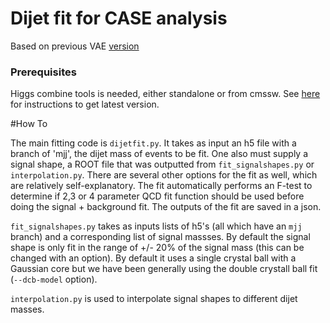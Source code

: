 # Dijet fit for CASE analysis


Based on previous VAE [version](https://github.com/jngadiub/VAEDijetFit)

### Prerequisites

Higgs combine tools is needed, either standalone or from cmssw. See [here](http://cms-analysis.github.io/HiggsAnalysis-CombinedLimit/) for instructions to get latest version.

#How To

The main fitting code is `dijetfit.py`.
It takes as input an h5 file with a branch of 'mjj', the dijet mass of events
to be fit. 
One also must supply a signal shape, a ROOT file that was outputted from
`fit_signalshapes.py`  or `interpolation.py`.
There are several other options for the fit as well, which are relatively
self-explanatory.
The fit automatically performs an F-test to determine if 2,3 or 4 parameter QCD
fit function should be used before doing the signal + background fit.
The outputs of the fit are saved in a json.

`fit_signalshapes.py` takes as inputs lists of h5's (all which have an `mjj` branch) and 
a corresponding list of signal massses. By default the signal shape is only fit
in the range of +/- 20\% of the signal mass (this can be changed with an option).
By default it uses a single crystal ball with a Gaussian core but we have been
generally using the double crystall ball fit (`--dcb-model` option). 

`interpolation.py` is used to interpolate signal shapes to different dijet
masses.

